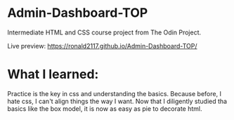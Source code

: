 # Admin-Dashboard-TOP
Intermediate HTML and CSS course project from The Odin Project.

Live preview: https://ronald2117.github.io/Admin-Dashboard-TOP/

# What I learned:
Practice is the key in css and understanding the basics. Because before, I hate css, I can't align things the way I want. Now that I diligently studied tha basics like the box model, it is now as easy as pie to decorate html.
